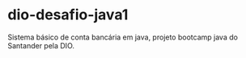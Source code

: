 # dio-desafio-java1
Sistema básico de conta bancária em java, projeto bootcamp java do Santander pela DIO.
